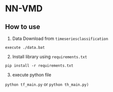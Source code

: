 # NN-VMD

## How to use

1. Data Download from ```timeseriesclassification```

```execute ./data.bat```

2. Install library using ```requirements.txt```

```pip install -r requirements.txt```

3. execute python file

```python tf_main.py``` or ```python th_main.py)```
